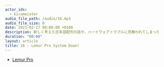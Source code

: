 ```yaml
---
actor_ids:
  - kirameister
audio_file_path: /audio/16.mp3
audio_file_size: 0
date: 2021-02-17 00:00:00 +0100
description: 新しく考えた日本語配列の話や、ハードウェアトラブルに見舞われてしまった Lemur Pro について話しました。
duration: "00:00"
layout: article
title: 16 - Lemur Pro System Down!
---
```


* [Lemur Pro](https://system76.com/laptops/lemur)

